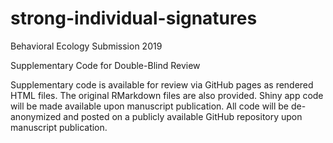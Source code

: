 # strong-individual-signatures
Behavioral Ecology Submission 2019

Supplementary Code for Double-Blind Review

Supplementary code is available for review via GitHub pages as rendered HTML files. The original RMarkdown files are also provided. Shiny app code will be made available upon manuscript publication. All code will be de-anonymized and posted on a publicly available GitHub repository upon manuscript publication.

